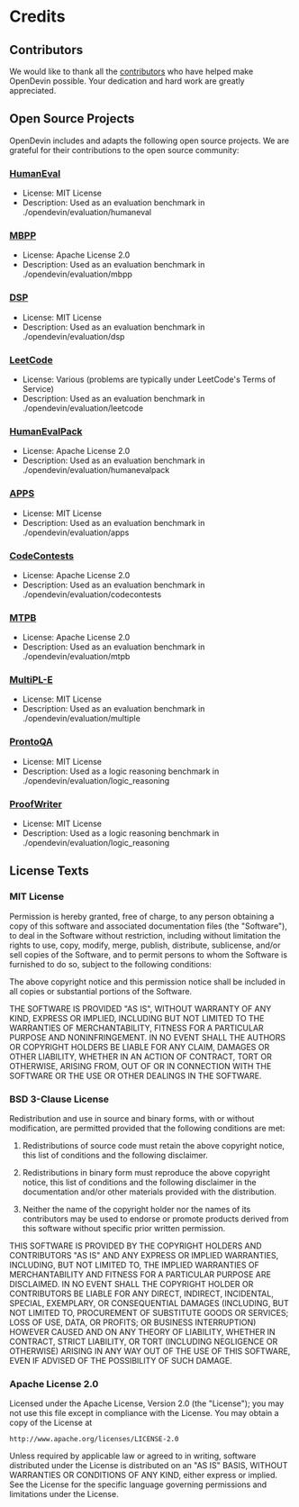 # Credits

## Contributors

We would like to thank all the [contributors](https://github.com/opendevin/opendevin/graphs/contributors) who have helped make OpenDevin possible. Your dedication and hard work are greatly appreciated.

## Open Source Projects

OpenDevin includes and adapts the following open source projects. We are grateful for their contributions to the open source community:


### [HumanEval](https://github.com/openai/human-eval)
   - License: MIT License
   - Description: Used as an evaluation benchmark in ./opendevin/evaluation/humaneval

### [MBPP](https://github.com/google-research/google-research/tree/master/mbpp)
   - License: Apache License 2.0
   - Description: Used as an evaluation benchmark in ./opendevin/evaluation/mbpp

### [DSP](https://github.com/microsoft/DataScienceProblems)
   - License: MIT License
   - Description: Used as an evaluation benchmark in ./opendevin/evaluation/dsp

### [LeetCode](https://leetcode.com/)
   - License: Various (problems are typically under LeetCode's Terms of Service)
   - Description: Used as an evaluation benchmark in ./opendevin/evaluation/leetcode

### [HumanEvalPack](https://github.com/bigcode-project/bigcode-evaluation-harness)
   - License: Apache License 2.0
   - Description: Used as an evaluation benchmark in ./opendevin/evaluation/humanevalpack

### [APPS](https://github.com/hendrycks/apps)
   - License: MIT License
   - Description: Used as an evaluation benchmark in ./opendevin/evaluation/apps

### [CodeContests](https://github.com/deepmind/code_contests)
   - License: Apache License 2.0
   - Description: Used as an evaluation benchmark in ./opendevin/evaluation/codecontests

### [MTPB](https://github.com/THUDM/CodeGeeX/tree/main/codegeex/benchmark/mtpb)
   - License: Apache License 2.0
   - Description: Used as an evaluation benchmark in ./opendevin/evaluation/mtpb

### [MultiPL-E](https://github.com/nuprl/MultiPL-E)
   - License: MIT License
   - Description: Used as an evaluation benchmark in ./opendevin/evaluation/multiple

### [ProntoQA](https://github.com/asaparov/prontoqa)
   - License: MIT License
   - Description: Used as a logic reasoning benchmark in ./opendevin/evaluation/logic_reasoning

### [ProofWriter](https://allenai.org/data/proofwriter)
   - License: MIT License
   - Description: Used as a logic reasoning benchmark in ./opendevin/evaluation/logic_reasoning

## License Texts

### MIT License

Permission is hereby granted, free of charge, to any person obtaining a copy of this software and associated documentation files (the "Software"), to deal in the Software without restriction, including without limitation the rights to use, copy, modify, merge, publish, distribute, sublicense, and/or sell copies of the Software, and to permit persons to whom the Software is furnished to do so, subject to the following conditions:

The above copyright notice and this permission notice shall be included in all copies or substantial portions of the Software.

THE SOFTWARE IS PROVIDED "AS IS", WITHOUT WARRANTY OF ANY KIND, EXPRESS OR IMPLIED, INCLUDING BUT NOT LIMITED TO THE WARRANTIES OF MERCHANTABILITY, FITNESS FOR A PARTICULAR PURPOSE AND NONINFRINGEMENT. IN NO EVENT SHALL THE AUTHORS OR COPYRIGHT HOLDERS BE LIABLE FOR ANY CLAIM, DAMAGES OR OTHER LIABILITY, WHETHER IN AN ACTION OF CONTRACT, TORT OR OTHERWISE, ARISING FROM, OUT OF OR IN CONNECTION WITH THE SOFTWARE OR THE USE OR OTHER DEALINGS IN THE SOFTWARE.

### BSD 3-Clause License

Redistribution and use in source and binary forms, with or without modification, are permitted provided that the following conditions are met:

1. Redistributions of source code must retain the above copyright notice, this list of conditions and the following disclaimer.

2. Redistributions in binary form must reproduce the above copyright notice, this list of conditions and the following disclaimer in the documentation and/or other materials provided with the distribution.

3. Neither the name of the copyright holder nor the names of its contributors may be used to endorse or promote products derived from this software without specific prior written permission.

THIS SOFTWARE IS PROVIDED BY THE COPYRIGHT HOLDERS AND CONTRIBUTORS "AS IS" AND ANY EXPRESS OR IMPLIED WARRANTIES, INCLUDING, BUT NOT LIMITED TO, THE IMPLIED WARRANTIES OF MERCHANTABILITY AND FITNESS FOR A PARTICULAR PURPOSE ARE DISCLAIMED. IN NO EVENT SHALL THE COPYRIGHT HOLDER OR CONTRIBUTORS BE LIABLE FOR ANY DIRECT, INDIRECT, INCIDENTAL, SPECIAL, EXEMPLARY, OR CONSEQUENTIAL DAMAGES (INCLUDING, BUT NOT LIMITED TO, PROCUREMENT OF SUBSTITUTE GOODS OR SERVICES; LOSS OF USE, DATA, OR PROFITS; OR BUSINESS INTERRUPTION) HOWEVER CAUSED AND ON ANY THEORY OF LIABILITY, WHETHER IN CONTRACT, STRICT LIABILITY, OR TORT (INCLUDING NEGLIGENCE OR OTHERWISE) ARISING IN ANY WAY OUT OF THE USE OF THIS SOFTWARE, EVEN IF ADVISED OF THE POSSIBILITY OF SUCH DAMAGE.

### Apache License 2.0

Licensed under the Apache License, Version 2.0 (the "License");
you may not use this file except in compliance with the License.
You may obtain a copy of the License at

    http://www.apache.org/licenses/LICENSE-2.0

Unless required by applicable law or agreed to in writing, software
distributed under the License is distributed on an "AS IS" BASIS,
WITHOUT WARRANTIES OR CONDITIONS OF ANY KIND, either express or implied.
See the License for the specific language governing permissions and
limitations under the License.
